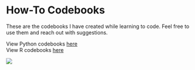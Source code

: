 # How-To Codebooks
These are the codebooks I have created while learning to code. Feel free to use them and reach out with suggestions.

View Python codebooks [here](http://nbviewer.jupyter.org/)  
View R codebooks [here](http://htmlpreview.github.io/)

![](https://www.zozitdat.nl/wp-content/uploads/2015/12/Kinderen-leren-programmeren-met-deze-apps-en-websites.jpg)

